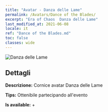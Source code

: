 ```yaml
---
title: "Avatar - Danza delle Lame"
permalink: /Avatars/Dance of the Blades/
excerpt: "Era of Chaos  Danza delle Lame"
last_modified_at: 2021-06-08
locale: it
ref: "Dance of the Blades.md"
toc: false
classes: wide
---
```

 ![Danza delle Lame](/images/a/avatarFrame_26.png)

## Dettagli

 **Descrizione:** Cornice avatar Danza delle Lame 

 **Tips:** Ottenibile partecipando all'evento 

 **Is available:**  + 

